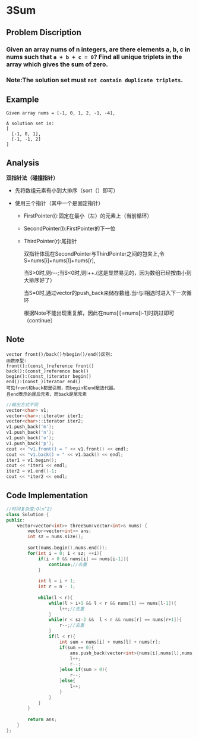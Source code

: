 # 3Sum

## Problem Discription

### Given an array nums of n integers, are there elements a, b, c in nums such that `a + b + c = 0`? Find all unique triplets in the array which gives the sum of zero.

### Note:The solution set must `not contain duplicate triplets`.

## Example
```
Given array nums = [-1, 0, 1, 2, -1, -4],

A solution set is:
[
  [-1, 0, 1],
  [-1, -1, 2]
]
```

## Analysis

**双指针法（碰撞指针）**

* 先将数组元素有小到大排序（sort（）即可）

* 使用三个指针（其中一个是固定指针）
  * FirstPointer(i):固定在最小（左）的元素上（当前循环）
  * SecondPointer(l):FirstPointer的下一位
  * ThirdPointer(r):尾指针
 
    双指针体现在SecondPointer与ThirdPointer之间的包夹上,令S=nums[i]+nums[l]+nums[r],
    
    当S>0时,则r--;当S<0时,则l++.(这是显然易见的，因为数组已经按由小到大排序好了）
    
    当S=0时,通过vector的push_back来储存数组.当r与l相遇时进入下一次循环
    
    根据Note不能出现重复解，因此在nums[i]=nums[i-1]时跳过即可（continue）
    
## Note
    vector front()/back()与begin()/end()区别:
    函数原型:
    front():(const_)reference front()
    back():(const_)reference back()
    begin():(const_)iterator begin()
    end():(const_)iterator end()
    可见front和back都是引用，而begin和end是迭代器。
    且end表示的尾后元素，而back是尾元素

```cpp
//输出方式不同
vector<char> v1;
vector<char>::iterator iter1;
vector<char>::iterator iter2;
v1.push_back('m');
v1.push_back('n');
v1.push_back('o');
v1.push_back('p');
cout << "v1.front() = " << v1.front() << endl;
cout << "v1.back() = " << v1.back() << endl;
iter1 = v1.begin();
cout << *iter1 << endl;
iter2 = v1.end()-1; 
cout << *iter2 << endl;
```

## Code Implementation

```cpp
//时间复杂度:O(n^2)
class Solution {
public:
    vector<vector<int>> threeSum(vector<int>& nums) {
        vector<vector<int>> ans;
        int sz = nums.size();
        
        sort(nums.begin(),nums.end());
        for(int i = 0; i < sz; ++i){
            if(i > 0 && nums[i] == nums[i-1]){
                continue;//去重
            }
            
            int l = i + 1;
            int r = n - 1;
            
            while(l < r){
                while(l > i+1 && l < r && nums[l] == nums[l-1]){
                    l++;//去重
                }
                while(r < sz-2 &&  l < r && nums[r] == nums[r+1]){
                    r--;//去重
                }
                if(l < r){
                    int sum = nums[i] + nums[l] + nums[r];
                    if(sum == 0){
                        ans.push_back(vector<int>{nums[i],nums[l],nums[r]});
                        l++;
                        r--;
                    }else if(sum > 0){
                        r--;
                    }else{
                        l++;
                    }
                }
            }
        }
        
        return ans;
    }
};
```
